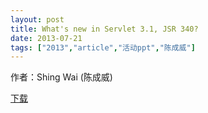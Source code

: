 ```yaml
---
layout: post
title: What's new in Servlet 3.1, JSR 340?
date: 2013-07-21
tags: ["2013","article","活动ppt","陈成威"]
---
```


作者：Shing Wai (陈成威)

[下载](http://greenteajug.github.io/images/ORACLE_陈成威_Servlet_3_1.pdf)